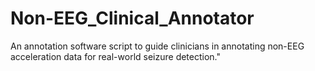 # Non-EEG_Clinical_Annotator
An annotation software script to guide clinicians in annotating non-EEG acceleration data for real-world seizure detection."
